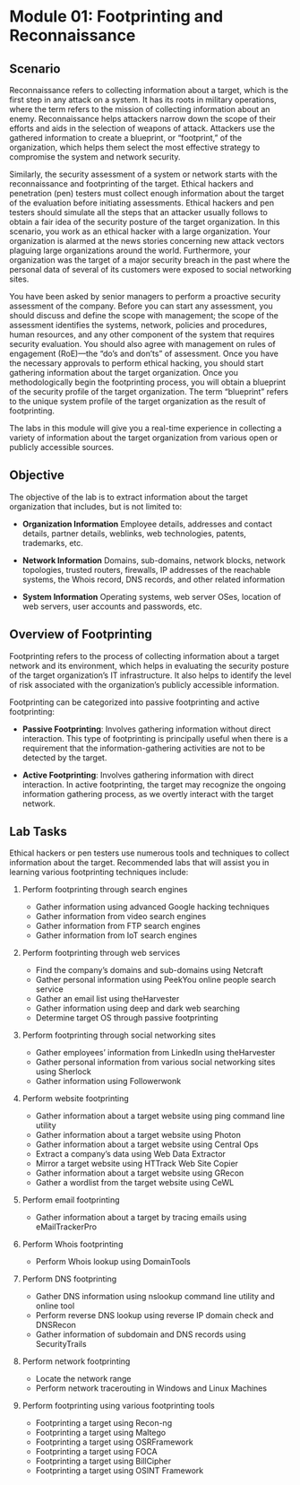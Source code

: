 # Module 01: Footprinting and Reconnaissance

## Scenario

Reconnaissance refers to collecting information about a target, which is the first step in any attack on a system. It has its roots in military operations, where the term refers to the mission of collecting information about an enemy. Reconnaissance helps attackers narrow down the scope of their efforts and aids in the selection of weapons of attack. Attackers use the gathered information to create a blueprint, or “footprint,” of the organization, which helps them select the most effective strategy to compromise the system and network security.

Similarly, the security assessment of a system or network starts with the reconnaissance and footprinting of the target. Ethical hackers and penetration (pen) testers must collect enough information about the target of the evaluation before initiating assessments. Ethical hackers and pen testers should simulate all the steps that an attacker usually follows to obtain a fair idea of the security posture of the target organization. In this scenario, you work as an ethical hacker with a large organization. Your organization is alarmed at the news stories concerning new attack vectors plaguing large organizations around the world. Furthermore, your organization was the target of a major security breach in the past where the personal data of several of its customers were exposed to social networking sites.

You have been asked by senior managers to perform a proactive security assessment of the company. Before you can start any assessment, you should discuss and define the scope with management; the scope of the assessment identifies the systems, network, policies and procedures, human resources, and any other component of the system that requires security evaluation. You should also agree with management on rules of engagement (RoE)—the “do’s and don’ts” of assessment. Once you have the necessary approvals to perform ethical hacking, you should start gathering information about the target organization. Once you methodologically begin the footprinting process, you will obtain a blueprint of the security profile of the target organization. The term “blueprint” refers to the unique system profile of the target organization as the result of footprinting.

The labs in this module will give you a real-time experience in collecting a variety of information about the target organization from various open or publicly accessible sources.

## Objective

The objective of the lab is to extract information about the target organization that includes, but is not limited to:

-   **Organization Information** Employee details, addresses and contact details, partner details, weblinks, web technologies, patents, trademarks, etc.
    
-   **Network Information** Domains, sub-domains, network blocks, network topologies, trusted routers, firewalls, IP addresses of the reachable systems, the Whois record, DNS records, and other related information
    
-   **System Information** Operating systems, web server OSes, location of web servers, user accounts and passwords, etc.
    

## Overview of Footprinting

Footprinting refers to the process of collecting information about a target network and its environment, which helps in evaluating the security posture of the target organization’s IT infrastructure. It also helps to identify the level of risk associated with the organization’s publicly accessible information.

Footprinting can be categorized into passive footprinting and active footprinting:

-   **Passive Footprinting**: Involves gathering information without direct interaction. This type of footprinting is principally useful when there is a requirement that the information-gathering activities are not to be detected by the target.
    
-   **Active Footprinting**: Involves gathering information with direct interaction. In active footprinting, the target may recognize the ongoing information gathering process, as we overtly interact with the target network.
    

## **Lab Tasks**

Ethical hackers or pen testers use numerous tools and techniques to collect information about the target. Recommended labs that will assist you in learning various footprinting techniques include:

1.  Perform footprinting through search engines
    
    -   Gather information using advanced Google hacking techniques
    -   Gather information from video search engines
    -   Gather information from FTP search engines
    -   Gather information from IoT search engines
2.  Perform footprinting through web services
    
    -   Find the company’s domains and sub-domains using Netcraft
    -   Gather personal information using PeekYou online people search service
    -   Gather an email list using theHarvester
    -   Gather information using deep and dark web searching
    -   Determine target OS through passive footprinting
3.  Perform footprinting through social networking sites
    
    -   Gather employees’ information from LinkedIn using theHarvester
    -   Gather personal information from various social networking sites using Sherlock
    -   Gather information using Followerwonk
4.  Perform website footprinting
    
    -   Gather information about a target website using ping command line utility
    -   Gather information about a target website using Photon
    -   Gather information about a target website using Central Ops
    -   Extract a company’s data using Web Data Extractor
    -   Mirror a target website using HTTrack Web Site Copier
    -   Gather information about a target website using GRecon
    -   Gather a wordlist from the target website using CeWL
5.  Perform email footprinting
    
    -   Gather information about a target by tracing emails using eMailTrackerPro
6.  Perform Whois footprinting
    
    -   Perform Whois lookup using DomainTools
7.  Perform DNS footprinting
    
    -   Gather DNS information using nslookup command line utility and online tool
    -   Perform reverse DNS lookup using reverse IP domain check and DNSRecon
    -   Gather information of subdomain and DNS records using SecurityTrails
8.  Perform network footprinting
    
    -   Locate the network range
    -   Perform network tracerouting in Windows and Linux Machines
9.  Perform footprinting using various footprinting tools
    
    -   Footprinting a target using Recon-ng
    -   Footprinting a target using Maltego
    -   Footprinting a target using OSRFramework
    -   Footprinting a target using FOCA
    -   Footprinting a target using BillCipher
    -   Footprinting a target using OSINT Framework